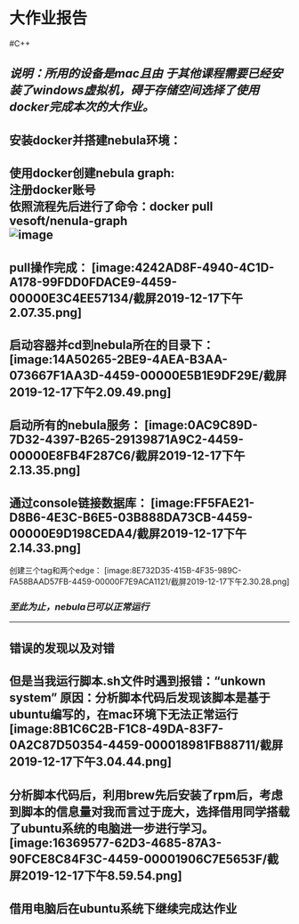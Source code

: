 # 大作业报告
#C++

*说明：所用的设备是mac且由
于其他课程需要已经安装了windows虚拟机，碍于存储空间选择了使用docker完成本次的大作业。*
---
## 安装docker并搭建nebula环境：

使用docker创建nebula graph:    
注册docker账号    
依照流程先后进行了命令：docker pull vesoft/nenula-graph     
![image](https://github.com/johnson-623/johnson1/images/.png)
---
pull操作完成：
[image:4242AD8F-4940-4C1D-A178-99FDD0FDACE9-4459-00000E3C4EE57134/截屏2019-12-17下午2.07.35.png]
---
启动容器并cd到nebula所在的目录下：
[image:14A50265-2BE9-4AEA-B3AA-073667F1AA3D-4459-00000E5B1E9DF29E/截屏2019-12-17下午2.09.49.png]
---
启动所有的nebula服务：
[image:0AC9C89D-7D32-4397-B265-29139871A9C2-4459-00000E8FB4F287C6/截屏2019-12-17下午2.13.35.png]
---
通过console链接数据库：
[image:FF5FAE21-D8B6-4E3C-B6E5-03B888DA73CB-4459-00000E9D198CEDA4/截屏2019-12-17下午2.14.33.png]
---
创建三个tag和两个edge：
[image:8E732D35-415B-4F35-989C-FA58BAAD57FB-4459-00000F7E9ACA1121/截屏2019-12-17下午2.30.28.png]

### *至此为止，nebula已可以正常运行*

---
## 错误的发现以及对错
但是当我运行脚本.sh文件时遇到报错：“unkown system”
原因：分析脚本代码后发现该脚本是基于ubuntu编写的，在mac环境下无法正常运行
[image:8B1C6C2B-F1C8-49DA-83F7-0A2C87D50354-4459-000018981FB88711/截屏2019-12-17下午3.04.44.png]
---
分析脚本代码后，利用brew先后安装了rpm后，考虑到脚本的信息量对我而言过于庞大，选择借用同学搭载了ubuntu系统的电脑进一步进行学习。
[image:16369577-62D3-4685-87A3-90FCE8C84F3C-4459-00001906C7E5653F/截屏2019-12-17下午8.59.54.png]
---
## 借用电脑后在ubuntu系统下继续完成达作业

